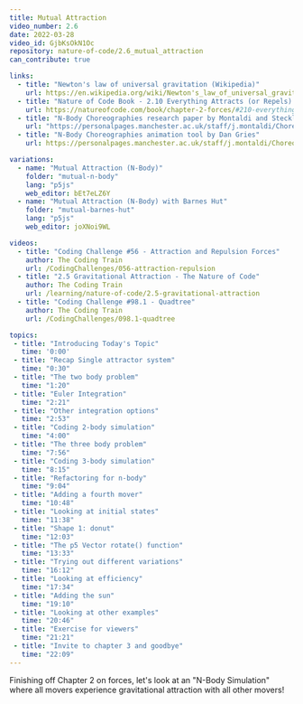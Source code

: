 ```yaml
---
title: Mutual Attraction
video_number: 2.6
date: 2022-03-28
video_id: GjbKsOkN1Oc
repository: nature-of-code/2.6_mutual_attraction
can_contribute: true

links:
  - title: "Newton's law of universal gravitation (Wikipedia)"
    url: https://en.wikipedia.org/wiki/Newton's_law_of_universal_gravitation
  - title: "Nature of Code Book - 2.10 Everything Attracts (or Repels) Everything"
    url: https://natureofcode.com/book/chapter-2-forces/#210-everything-attracts-or-repels-everything
  - title: "N-Body Choreographies research paper by Montaldi and Steckles"
    url: "https://personalpages.manchester.ac.uk/staff/j.montaldi/Choreographies/about.html"
  - title: "N-Body Choreographies animation tool by Dan Gries"
    url: https://personalpages.manchester.ac.uk/staff/j.montaldi/Choreographies/

variations:
  - name: "Mutual Attraction (N-Body)"
    folder: "mutual-n-body"
    lang: "p5js"
    web_editor: bEt7eLZ6Y
  - name: "Mutual Attraction (N-Body) with Barnes Hut"
    folder: "mutual-barnes-hut"
    lang: "p5js"
    web_editor: joXNoi9WL

videos:
  - title: "Coding Challenge #56 - Attraction and Repulsion Forces"
    author: The Coding Train
    url: /CodingChallenges/056-attraction-repulsion
  - title: "2.5 Gravitational Attraction - The Nature of Code"
    author: The Coding Train
    url: /learning/nature-of-code/2.5-gravitational-attraction
  - title: "Coding Challenge #98.1 - Quadtree"
    author: The Coding Train
    url: /CodingChallenges/098.1-quadtree

topics:
 - title: "Introducing Today's Topic"
   time: '0:00'
 - title: "Recap Single attractor system"
   time: "0:30"
 - title: "The two body problem"
   time: "1:20"
 - title: "Euler Integration"
   time: "2:21"
 - title: "Other integration options"
   time: "2:53"
 - title: "Coding 2-body simulation"
   time: "4:00"
 - title: "The three body problem"
   time: "7:56"
 - title: "Coding 3-body simulation"
   time: "8:15"
 - title: "Refactoring for n-body"
   time: "9:04"
 - title: "Adding a fourth mover"
   time: "10:48"
 - title: "Looking at initial states"
   time: "11:38"
 - title: "Shape 1: donut"
   time: "12:03"
 - title: "The p5 Vector rotate() function"
   time: "13:33"
 - title: "Trying out different variations"
   time: "16:12"
 - title: "Looking at efficiency"
   time: "17:34"
 - title: "Adding the sun"
   time: "19:10"
 - title: "Looking at other examples"
   time: "20:46"
 - title: "Exercise for viewers"
   time: "21:21"
 - title: "Invite to chapter 3 and goodbye"
   time: "22:09"
---
```


Finishing off Chapter 2 on forces, let's look at an "N-Body Simulation" where all movers experience gravitational attraction with all other movers!
